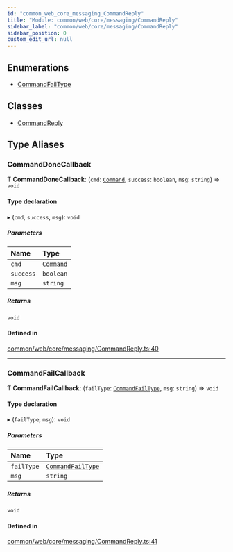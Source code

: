```yaml
---
id: "common_web_core_messaging_CommandReply"
title: "Module: common/web/core/messaging/CommandReply"
sidebar_label: "common/web/core/messaging/CommandReply"
sidebar_position: 0
custom_edit_url: null
---
```


## Enumerations

- [CommandFailType](../enums/common_web_core_messaging_CommandReply.CommandFailType.md)

## Classes

- [CommandReply](../classes/common_web_core_messaging_CommandReply.CommandReply.md)

## Type Aliases

### CommandDoneCallback

Ƭ **CommandDoneCallback**: (`cmd`: [`Command`](../classes/common_web_core_messaging_Command.Command.md), `success`: `boolean`, `msg`: `string`) => `void`

#### Type declaration

▸ (`cmd`, `success`, `msg`): `void`

##### Parameters

| Name | Type |
| :------ | :------ |
| `cmd` | [`Command`](../classes/common_web_core_messaging_Command.Command.md) |
| `success` | `boolean` |
| `msg` | `string` |

##### Returns

`void`

#### Defined in

[common/web/core/messaging/CommandReply.ts:40](https://github.com/Soroush9978/rds-ng/blob/9a997cb/src/common/web/core/messaging/CommandReply.ts#L40)

___

### CommandFailCallback

Ƭ **CommandFailCallback**: (`failType`: [`CommandFailType`](../enums/common_web_core_messaging_CommandReply.CommandFailType.md), `msg`: `string`) => `void`

#### Type declaration

▸ (`failType`, `msg`): `void`

##### Parameters

| Name | Type |
| :------ | :------ |
| `failType` | [`CommandFailType`](../enums/common_web_core_messaging_CommandReply.CommandFailType.md) |
| `msg` | `string` |

##### Returns

`void`

#### Defined in

[common/web/core/messaging/CommandReply.ts:41](https://github.com/Soroush9978/rds-ng/blob/9a997cb/src/common/web/core/messaging/CommandReply.ts#L41)
